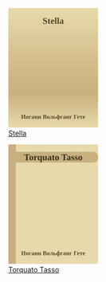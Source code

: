 ![](Stella.jpg)  
[Stella](Stella.md)

![](Torquato%20Tasso.jpg)  
[Torquato Tasso](Torquato%20Tasso.md)
